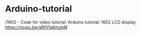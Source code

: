 Arduino-tutorial
================



/1602  - Code for video tutorial: Arduino tutorial: 1602 LCD display https://youtu.be/gRhYla6mzkM
